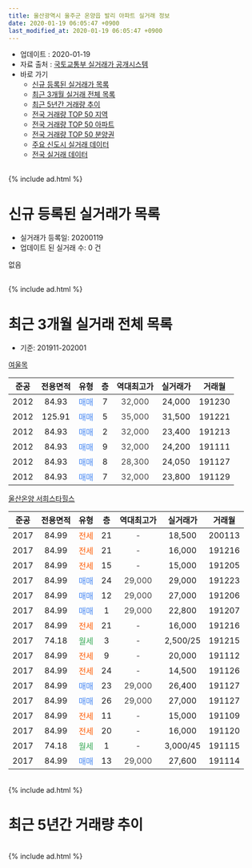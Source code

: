 ```yaml
---
title: 울산광역시 울주군 온양읍 발리 아파트 실거래 정보
date: 2020-01-19 06:05:47 +0900
last_modified_at: 2020-01-19 06:05:47 +0900
---
```


* 업데이트 : 2020-01-19
* 자료 출처 : [국토교통부 실거래가 공개시스템](http://rt.molit.go.kr)
* 바로 가기
    * [신규 등록된 실거래가 목록](#신규-등록된-실거래가-목록)
    * [최근 3개월 실거래 전체 목록](#최근-3개월-실거래-전체-목록)
    * [최근 5년간 거래량 추이](#최근-5년간-거래량-추이)
    * [전국 거래량 TOP 50 지역](https://apt-info.github.io/apt-trade-info/최근-3개월-전국에서-가장-거래가-많이-발생한-지역)
    * [전국 거래량 TOP 50 아파트](https://apt-info.github.io/apt-trade-info/최근-3개월-전국에서-가장-거래가-많이-발생한-아파트)
    * [전국 거래량 TOP 50 분양권](https://apt-info.github.io/apt-trade-info/최근-3개월-전국에서-가장-거래가-많이-발생한-분양권)
    * [주요 신도시 실거래 데이터](https://apt-info.github.io/apt-trade-info/주요-신도시)
    * [전국 실거래 데이터](https://apt-info.github.io/apt-trade-info/전국)
<br>
{% include ad.html %}
<br>

# 신규 등록된 실거래가 목록
* 실거래가 등록일: 20200119
* 업데이트 된 실거래 수: 0 건

없음

<br>
{% include ad.html %}
<br>

# 최근 3개월 실거래 전체 목록
* 기준: 201911-202001


[여울목](https://search.naver.com/search.naver?query=%EC%9A%B8%EC%82%B0%EA%B4%91%EC%97%AD%EC%8B%9C+%EC%9A%B8%EC%A3%BC%EA%B5%B0+%EC%98%A8%EC%96%91%EC%9D%8D+%EB%B0%9C%EB%A6%AC+%EC%97%AC%EC%9A%B8%EB%AA%A9)

|준공|전용면적|유형|층|역대최고가|실거래가|거래월|
|:---:|:---:|:---:|:---:|:---:|:---:|:---:|
|2012|84.93|<span style="color:#4285f3">매매</span>|7|<span style="color:#444444">32,000</span>|24,000|191230|
|2012|125.91|<span style="color:#4285f3">매매</span>|5|<span style="color:#444444">35,000</span>|31,500|191221|
|2012|84.93|<span style="color:#4285f3">매매</span>|2|<span style="color:#444444">32,000</span>|23,400|191213|
|2012|84.93|<span style="color:#4285f3">매매</span>|9|<span style="color:#444444">32,000</span>|24,200|191111|
|2012|84.93|<span style="color:#4285f3">매매</span>|8|<span style="color:#444444">28,300</span>|24,050|191127|
|2012|84.93|<span style="color:#4285f3">매매</span>|7|<span style="color:#444444">32,000</span>|23,800|191129|

[울산온양 서희스타힐스](https://search.naver.com/search.naver?query=%EC%9A%B8%EC%82%B0%EA%B4%91%EC%97%AD%EC%8B%9C+%EC%9A%B8%EC%A3%BC%EA%B5%B0+%EC%98%A8%EC%96%91%EC%9D%8D+%EB%B0%9C%EB%A6%AC+%EC%9A%B8%EC%82%B0%EC%98%A8%EC%96%91+%EC%84%9C%ED%9D%AC%EC%8A%A4%ED%83%80%ED%9E%90%EC%8A%A4)

|준공|전용면적|유형|층|역대최고가|실거래가|거래월|
|:---:|:---:|:---:|:---:|:---:|:---:|:---:|
|2017|84.99|<span style="color:#ff5a00">전세</span>|21|<span style="color:#444444">-</span>|18,500|200113|
|2017|84.99|<span style="color:#ff5a00">전세</span>|21|<span style="color:#444444">-</span>|16,000|191216|
|2017|84.99|<span style="color:#ff5a00">전세</span>|15|<span style="color:#444444">-</span>|15,000|191205|
|2017|84.99|<span style="color:#4285f3">매매</span>|24|<span style="color:#444444">29,000</span>|29,000|191223|
|2017|84.99|<span style="color:#4285f3">매매</span>|12|<span style="color:#444444">29,000</span>|27,000|191206|
|2017|84.99|<span style="color:#4285f3">매매</span>|1|<span style="color:#444444">29,000</span>|22,800|191207|
|2017|84.99|<span style="color:#ff5a00">전세</span>|21|<span style="color:#444444">-</span>|16,000|191216|
|2017|74.18|<span style="color:#34a853">월세</span>|3|<span style="color:#444444">-</span>|2,500/25|191215|
|2017|84.99|<span style="color:#ff5a00">전세</span>|9|<span style="color:#444444">-</span>|20,000|191112|
|2017|84.99|<span style="color:#ff5a00">전세</span>|24|<span style="color:#444444">-</span>|14,500|191126|
|2017|84.99|<span style="color:#4285f3">매매</span>|23|<span style="color:#444444">29,000</span>|26,400|191127|
|2017|84.99|<span style="color:#4285f3">매매</span>|26|<span style="color:#444444">29,000</span>|27,000|191127|
|2017|84.99|<span style="color:#ff5a00">전세</span>|11|<span style="color:#444444">-</span>|15,000|191109|
|2017|84.99|<span style="color:#ff5a00">전세</span>|20|<span style="color:#444444">-</span>|16,000|191120|
|2017|74.18|<span style="color:#34a853">월세</span>|1|<span style="color:#444444">-</span>|3,000/45|191115|
|2017|84.99|<span style="color:#4285f3">매매</span>|13|<span style="color:#444444">29,000</span>|27,600|191114|


<br>
{% include ad.html %}
<br>

# 최근 5년간 거래량 추이


<div style="width:100%;">
    <canvas id="deal_progress" height="200"></canvas>
</div>

<script>
new Chart(document.getElementById("deal_progress"), {
    type: 'line',
    data: {
        labels: ['201501','201502','201503','201504','201505','201506','201507','201508','201509','201510','201511','201512','201601','201602','201603','201604','201605','201606','201607','201608','201609','201610','201611','201612','201701','201702','201703','201704','201705','201706','201707','201708','201709','201710','201711','201712','201801','201802','201803','201804','201805','201806','201807','201808','201809','201810','201811','201812','201901','201902','201903','201904','201905','201906','201907','201908','201909','201910','201911','201912','202001'],
        datasets: [{
            label: '매매',
            pointRadius: 1,
            data: [7, 10, 12, 5, 3, 5, 6, 4, 7, 3, 4, 1, 3, 1, 4, 7, 1, 6, 3, 1, 5, 4, 4, 3, 1, 1, 2, 1, 0, 1, 3, 1, 23, 10, 9, 5, 1, 5, 2, 1, 0, 5, 0, 2, 1, 4, 1, 2, 1, 3, 3, 2, 1, 3, 4, 5, 5, 8, 6, 6, 0],
            borderColor: "rgba(255, 201, 14, 1)",
            backgroundColor: "rgba(255, 201, 14, 0.5)",
            fill: false,
            lineTension: 0
        },{
            label: '전월세',
            pointRadius: 1,
            data: [6, 0, 0, 1, 2, 1, 1, 3, 1, 0, 1, 2, 2, 2, 0, 1, 1, 2, 0, 0, 0, 0, 1, 1, 0, 2, 2, 1, 1, 3, 3, 11, 14, 14, 10, 4, 8, 3, 2, 1, 1, 3, 2, 2, 2, 2, 5, 3, 4, 1, 2, 2, 0, 3, 3, 2, 10, 5, 5, 4, 1],
            borderColor: "rgba(0, 141, 185, 1)",
            backgroundColor: "rgba(0, 141, 185, 0.5)",
            fill: false,
            lineTension: 0
        }
        ]
    },
    options: {
        responsive: true,
        title: {
            display: false
        },
        tooltips: {
            mode: 'index',
            intersect: false
        },
        hover: {
            mode: 'nearest',
            intersect: true
        },
        scales: {
            xAxes: [{
                display: true,
                scaleLabel: {
                    display: true,
                    labelString: '년/월'
                }
            }],
            yAxes: [{
                display: true,
                ticks: {
                    suggestedMin: 0,
                },
                scaleLabel: {
                    display: true,
                    labelString: '실거래 수'
                }
            }]
        }
    }
});

</script>


<br>
{% include ad.html %}
<br>

